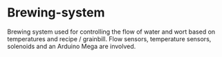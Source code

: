 # Brewing-system
Brewing system used for controlling the flow of water and wort based on temperatures and recipe / grainbill. Flow sensors, temperature sensors, solenoids and an Arduino Mega are involved. 
